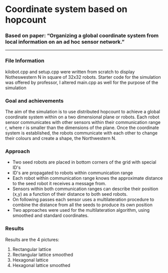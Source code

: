 # Coordinate system based on hopcount
### Based on paper: “Organizing a global coordinate system from local information on an ad hoc sensor network.”
---
### File Information
kilobot.cpp and setup.cpp were written from scratch to display Notheswestern N in square of 32x32 robots. 
Starter code for the simulation was offered by professor, I altered main.cpp as well for the purpose of the simulation

### Goal and achievements
The aim of the simulation is to use distributed hopcount to achieve a global coordinate system within on a two dimensional plane or robots. Each robot sensor communicates with other sensors within their communication range r, where r is smaller than the dimensions of the plane. Once the coordinate system is established, the robots communicate with each other to change their colours and create a shape, the Northwestern N. 

### Approach
* Two seed robots are placed in bottom corners of the grid with special ID's 
* ID's are propagated to robots within communication range
* Each robot within communication range knows the approximate distance to the seed robot it receives a message from. 
* Sensors within both communication ranges can describe their position (x,y) as a function of their distance to both seed robots. 
* On following passes each sensor uses a multilateration procedure to combine the distance from all the seeds to produce its own position
* Two approaches were used for the multilateration algorithm, using smoothed and standard coordinates. 

### Results 
Results are the 4 pictures: 
1. Rectangular lattice
2. Rectangular lattice smoothed
3. Hexagonal lattice
4. Hexagonal lattice smoothed

